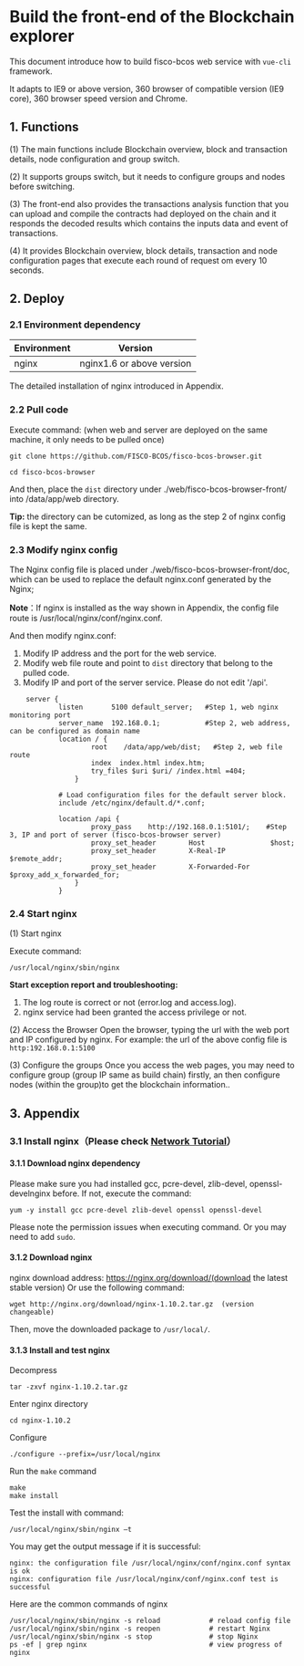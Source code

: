 

# Build the front-end of the Blockchain explorer

This document introduce how to build fisco-bcos web service with `vue-cli` framework.

It adapts to IE9 or above version, 360 browser of compatible version (IE9 core), 360 browser  speed version and Chrome.

## 1. Functions

(1) The main functions include Blockchain overview, block and transaction details, node configuration and group switch.

(2) It supports groups switch, but it needs to configure groups and nodes before switching.

(3) The front-end also provides the transactions analysis function that you can upload and compile the contracts had deployed on the chain  and it responds the decoded results which contains the inputs data and event of transactions.

(4) It provides Blockchain overview, block details, transaction and node configuration pages that execute each round of request om every 10 seconds.

## 2. Deploy

### 2.1 Environment dependency

| Environment     | Version              |
| ------ | --------------- |
| nginx   | nginx1.6 or above version    |

The detailed installation of nginx introduced in Appendix.

### 2.2 Pull code

Execute command: (when web and server are deployed on the same machine, it only needs to be pulled once)

```shell
git clone https://github.com/FISCO-BCOS/fisco-bcos-browser.git
```

```shell
cd fisco-bcos-browser
```

And then, place the `dist` directory under ./web/fisco-bcos-browser-front/ into /data/app/web directory.

**Tip:** the directory can be cutomized, as long as the step 2 of nginx config file is kept the same.

### 2.3 Modify nginx config

The Nginx config file is placed under ./web/fisco-bcos-browser-front/doc, which can be used to replace the default nginx.conf generated by the Nginx;

**Note**：If nginx is installed as the way shown in Appendix, the config file route is /usr/local/nginx/conf/nginx.conf.

And then modify nginx.conf:
1. Modify IP address and the port for the web service.
2. Modify web file route and point to `dist` directory that belong to the pulled code.
3. Modify IP and port of the server service. Please do not edit '/api'.

```Nginx
    server {
            listen       5100 default_server;   #Step 1, web nginx monitoring port
            server_name  192.168.0.1;           #Step 2, web address, can be configured as domain name
            location / {
                    root    /data/app/web/dist;   #Step 2, web file route
                    index  index.html index.htm;
                    try_files $uri $uri/ /index.html =404;
                }

            # Load configuration files for the default server block.
            include /etc/nginx/default.d/*.conf;

            location /api {
                    proxy_pass    http://192.168.0.1:5101/;    #Step 3, IP and port of server (fisco-bcos-browser server)
               	 	proxy_set_header		Host				$host;
                    proxy_set_header		X-Real-IP			$remote_addr;
                    proxy_set_header		X-Forwarded-For		$proxy_add_x_forwarded_for;
            	}
            }
```

### 2.4 Start nginx

(1) Start nginx

Execute command:

```shell
/usr/local/nginx/sbin/nginx   
```

**Start exception report and troubleshooting:**

1. The log route is correct or not (error.log and access.log).
2. nginx service had been granted the access privilege or not.

(2) Access the Browser
Open the browser, typing the url with the web port and IP configured by nginx. For example: the url of the above config file is `http:192.168.0.1:5100`

(3) Configure the groups
Once you access the web pages, you may need to configure group (group IP same as build chain) firstly, an then configure nodes (within the group)to get the blockchain information..

## 3. Appendix
### 3.1 Install nginx（Please check [Network Tutorial](http://www.runoob.com/linux/nginx-install-setup.html)）
#### 3.1.1 Download nginx dependency

Please make sure you had installed  gcc, pcre-devel, zlib-devel, openssl-develnginx before. If not, execute the command:
```shell
yum -y install gcc pcre-devel zlib-devel openssl openssl-devel
```

Please note the permission issues when executing command. Or you may need to  add `sudo`.

#### 3.1.2 Download nginx

nginx download address: https://nginx.org/download/(download the latest stable version)
Or use the following command:

```shell
wget http://nginx.org/download/nginx-1.10.2.tar.gz  (version changeable)
```
Then, move the downloaded package to `/usr/local/`.

#### 3.1.3 Install and test nginx
Decompress

```shell
tar -zxvf nginx-1.10.2.tar.gz
```
Enter nginx directory

```shell
cd nginx-1.10.2
```

Configure

```shell
./configure --prefix=/usr/local/nginx
```

Run the `make` command

```shell
make
make install
```
Test the install with command:
```shell
/usr/local/nginx/sbin/nginx –t
```
You may get the output message if it is successful:
```shell
nginx: the configuration file /usr/local/nginx/conf/nginx.conf syntax is ok
nginx: configuration file /usr/local/nginx/conf/nginx.conf test is successful
```

Here are the common commands of nginx
```shell
/usr/local/nginx/sbin/nginx -s reload            # reload config file
/usr/local/nginx/sbin/nginx -s reopen            # restart Nginx
/usr/local/nginx/sbin/nginx -s stop              # stop Nginx
ps -ef | grep nginx                              # view progress of nginx
```
